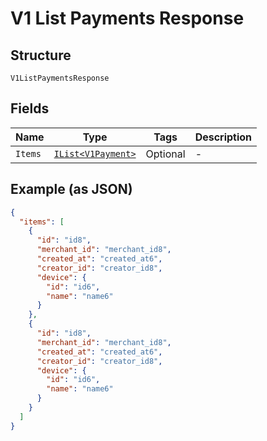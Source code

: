 
# V1 List Payments Response

## Structure

`V1ListPaymentsResponse`

## Fields

| Name | Type | Tags | Description |
|  --- | --- | --- | --- |
| `Items` | [`IList<V1Payment>`](../../doc/models/v1-payment.md) | Optional | - |

## Example (as JSON)

```json
{
  "items": [
    {
      "id": "id8",
      "merchant_id": "merchant_id8",
      "created_at": "created_at6",
      "creator_id": "creator_id8",
      "device": {
        "id": "id6",
        "name": "name6"
      }
    },
    {
      "id": "id8",
      "merchant_id": "merchant_id8",
      "created_at": "created_at6",
      "creator_id": "creator_id8",
      "device": {
        "id": "id6",
        "name": "name6"
      }
    }
  ]
}
```

